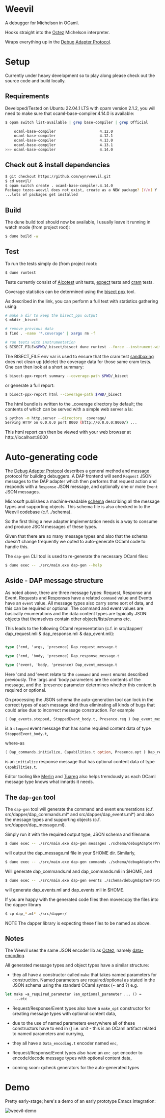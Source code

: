 # Weevil

A debugger for Michelson in OCaml.

Hooks straight into the [Octez](https://gitlab.com/tezos/tezos) Michelson interpreter.

Wraps everything up in the [Debug Adapter Protocol](https://microsoft.github.io/debug-adapter-protocol/overview).

# Setup

Currently under heavy development so to play along please check out the source code and build locally.

## Requirements 

Developed/Tested on Ubuntu 22.04.1 LTS with opam version 2.1.2, you will need to make sure that ocaml-base-compiler.4.14.0 is available:

``` sh
$ opam switch list-available | grep base-compiler | grep Official

    ocaml-base-compiler                    4.12.0                                 Official release 4.12.0
    ocaml-base-compiler                    4.12.1                                 Official release 4.12.1
    ocaml-base-compiler                    4.13.0                                 Official release 4.13.0
    ocaml-base-compiler                    4.13.1                                 Official release 4.13.1
>>> ocaml-base-compiler                    4.14.0                                 Official release 4.14.0 <<<
```
## Check out & install dependencies

``` sh
$ git checkout https://github.com/wyn/weevil.git
$ cd weevil/
$ opam switch create . ocaml-base-compiler.4.14.0 
Package tezos-weevil does not exist, create as a NEW package? [Y/n] Y
...lots of packages get installed
```
## Build 

The dune build tool should now be available, I usually leave it running in watch mode (from project root):

``` sh
$ dune build -w
```

## Test 

To run the tests simply do (from project root):

``` sh
$ dune runtest
```
Tests currently consist of [Alcotest](https://github.com/mirage/alcotest) unit tests, [expect](https://github.com/janestreet/ppx_expect) tests and [cram](https://dune.readthedocs.io/en/stable/tests.html) tests.

Coverage statistics can be determined using the [bisect ppx](https://github.com/aantron/bisect_ppx#Dune) tool.  

As described in the link, you can perform a full test with statistics gathering using: 

``` sh
# make a dir to keep the bisect_ppx output 
$ mkdir _bisect

# remove previous data
$ find . -name '*.coverage' | xargs rm -f

# run tests with instrumentation
$ BISECT_FILE=$PWD/_bisect/bisect dune runtest --force --instrument-with bisect_ppx
```

The BISECT_FILE env var is used to ensure that the cram test [sandboxing](https://dune.readthedocs.io/en/stable/concepts.html#dune-action-plugin) does not clean up (delete) the coverage data for those same cram tests.  One can then look at a short summary:

``` sh
$ bisect-ppx-report summary --coverage-path $PWD/_bisect
```

or generate a full report:

``` sh
$ bisect-ppx-report html --coverage-path $PWD/_bisect
```

The html bundle is written to the _coverage directory by default; the contents of which can be served with a simple web server a la:

``` sh
$ python -m http.server --directory _coverage/
Serving HTTP on 0.0.0.0 port 8000 (http://0.0.0.0:8000/) ...
```

This html report can then be viewed with your web browser at http://localhost:8000

# Auto-generating code 

The [Debug Adapter Protocol](https://microsoft.github.io/debug-adapter-protocol/overview) describes a general method and message protocol for building debuggers.  A DAP frontend will send ```Request``` JSON messages to the DAP adapter which then performs that request action and responds with a ```Response``` JSON message, and optionally one or more ```Event``` JSON messages.

Microsoft publishes a machine-readable [schema](https://microsoft.github.io/debug-adapter-protocol/debugAdapterProtocol.json) describing all the message types and supporting objects.  This schema file is also checked in to the Weevil codebase (c.f. ./schema).

So the first thing a new adapter implementation needs is a way to consume and produce JSON messages of these types.

Given that there are so many message types and also that the schema doesn't change frequently we opted to auto-generate OCaml code to handle this.

The ```dap-gen``` CLI tool is used to re-generate the necessary OCaml files:

``` sh
$ dune exec -- ./src/main.exe dap-gen --help
```
## Aside - DAP message structure

As noted above, there are three message types: Request, Response and Event.  Requests and Responses have a related ```command``` value and Events have an ```event``` value.  All message types also carry some sort of data, and this can be required or optional.  The command and event values are basically enumerations and the data content types are typically JSON objects that themselves contain other objects/lists/enums etc.

This leads to the following OCaml representation (c.f. in src/dapper/ dap_request.mli & dap_response.mli & dap_event.mli):

``` ocaml

type ('cmd, 'args, 'presence) Dap_request_message.t

type ('cmd, 'body, 'presence) Dap_response_message.t

type ('event, 'body, 'presence) Dap_event_message.t

```
Here 'cmd and 'event relate to the ```command``` and ```event``` enums described previously.  The 'args and 'body parameters are the contents of the message, and the 'presence parameter determines whether this content is required or optional.

On processing the JSON schema the auto-generation tool can lock in the correct types of each message kind thus eliminating all kinds of bugs that could arise due to incorrect message construction.  For example 

``` ocaml
( Dap_events.stopped, StoppedEvent_body.t, Presence.req ) Dap_event_message.t

```
is a ```stopped``` event message that has some required content data of type ```StoppedEvent_body.t```,

where-as 

``` ocaml
( Dap_commands.initialize, Capabilities.t option, Presence.opt ) Dap_response_message.t

```
is an ```initialize``` response message that has optional content data of type ```Capabilities.t```.

Editor tooling like [Merlin](https://github.com/ocaml/merlin) and [Tuareg](https://github.com/ocaml/tuareg) also helps tremdously as each OCaml message type knows what innards it needs. 

## The ```dap-gen``` tool

The ```dap-gen``` tool will generate the command and event enumerations (c.f. src/dapper/dap_commands.ml* and src/dapper/dap_events.ml*) and also the message types and supporting objects (c.f. src/dapper/dap_message.ml).

Simply run it with the required output type, JSON schema and filename:

``` sh
$ dune exec -- ./src/main.exe dap-gen messages ./schema/debugAdapterProtocol-1.56.X.json $HOME/dap_message
```
will output the dap_message.ml file in your $HOME dir.  Similarly, 

``` sh
$ dune exec -- ./src/main.exe dap-gen commands ./schema/debugAdapterProtocol-1.56.X.json $HOME/dap_commands
```
Will generate dap_commands.ml and dap_commands.mli in $HOME, and 
``` sh
$ dune exec -- ./src/main.exe dap-gen events ./schema/debugAdapterProtocol-1.56.X.json $HOME/dap_events
```
will generate dap_events.ml and dap_events.mli in $HOME.

If you are happy with the generated code files then move/copy the files into the dapper library

``` sh
$ cp dap_*.ml* ./src/dapper/
```

NOTE The dapper library is expecting these files to be named as above.


## Notes

The Weevil uses the same JSON encoder lib as [Octez](https://tezos.gitlab.io/), namely [data-encoding](https://gitlab.com/nomadic-labs/data-encoding/-/blob/master/src/tutorial.md).

All generated message types and object types have a similar structure:

- they all have a constructor called ```make``` that takes named parameters for construction.  Named parameters are required/optional as stated in the JSON schema using the standard OCaml syntax (~ and ?) e.g.

``` ocaml
let make ~a_required_parameter ?an_optional_parameter ... () =
    ...etc 
```

- Request/Response/Event types also have a ```make_opt``` constructor for creating message types with optional content data,

- due to the use of named parameters everywhere all of these constructors have to end in () i.e. unit - this is an OCaml artifact related to named parameters and currying,

- they all have a ```Data_encoding.t``` encoder named ```enc```,

- Request/Response/Event types also have an ```enc_opt``` encoder to encode/decode message types with optional content data,

- coming soon: qcheck generators for the auto-generated types 

# Demo
Pretty early-stage; here's a demo of an early prototype Emacs integration:

![weevil-demo](https://user-images.githubusercontent.com/411653/189655933-4a4ceb7a-21a5-4b0c-a5c1-59fc53e568e4.gif)


